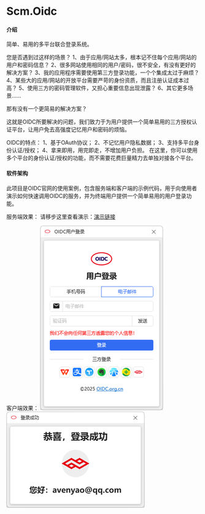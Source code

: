 # Scm.Oidc

#### 介绍
简单、易用的多平台联合登录系统。

您是否遇到过这样的场景？ 
1、由于应用/网站太多，根本记不住每个应用/网站的用户和密码信息？ 
2、很多网站使用相同的用户/密码，很不安全，有没有更好的解决方案？ 
3、我的应用程序需要使用第三方登录功能，一个个集成太过于麻烦？ 
4、某些大的应用/网站的开放平台需要严苛的身份资质，而且注册认证成本过高？ 
5、使用三方的密码管理软件，又担心重要信息出现泄露？ 
6、其它更多场景…… 

那有没有一个更简易的解决方案？

这就是OIDC所要解决的问题，我们致力于为用户提供一个简单易用的三方授权认证平台，让用户免去高强度记忆用户和密码的烦恼。

OIDC的特点： 
1、基于OAuth协议； 
2、不记忆用户隐私数据； 
3、支持多平台身份认证/授权； 
4、拿来即用，用完即走，不增加用户负担。 
在这里，你可以使用多个平台的身份认证/授权的功能，而不需要花费巨量精力去单独对接各个平台。 

#### 软件架构
此项目是OIDC官网的使用案例，包含服务端和客户端的示例代码，用于向使用者演示如何快速调用OIDC的服务，并为终端用户提供一个简单易用的用户登录功能。

服务端效果：
请移步这里查看演示：[演示链接](http://demo.oidc.org.cn)

客户端效果： 
![用户登录界面](screenshots/login.png) 
![授权成功界面](screenshots/success.png) 